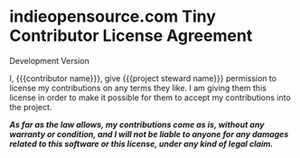 # indieopensource.com Tiny Contributor License Agreement

Development Version

I, {{{contributor name}}}, give {{{project steward name}}} permission to license my contributions on any terms they like.  I am giving them this license in order to make it possible for them to accept my contributions into the project.

***As far as the law allows, my contributions come as is, without any warranty or condition, and I will not be liable to anyone for any damages related to this software or this license, under any kind of legal claim.***
